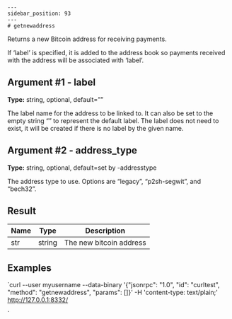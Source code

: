
    ---
    sidebar_position: 93
    ---
    # getnewaddress

Returns a new Bitcoin address for receiving payments.

If ‘label’ is specified, it is added to the address book so payments received with the address will be associated with ‘label’.

## Argument #1 - label

**Type:** string, optional, default=””

The label name for the address to be linked to. It can also be set to the empty string “” to represent the default label. The label does not need to exist, it will be created if there is no label by the given name.

## Argument #2 - address\_type

**Type:** string, optional, default=set by -addresstype

The address type to use. Options are “legacy”, “p2sh-segwit”, and “bech32”.

## Result

| Name | Type   | Description             |
| ---- | ------ | ----------------------- |
| str  | string | The new bitcoin address |

## Examples

`curl --user myusername --data-binary '{"jsonrpc": "1.0", "id": "curltest", "method": "getnewaddress", "params": []}' -H 'content-type: text/plain;' http://127.0.0.1:8332/

`